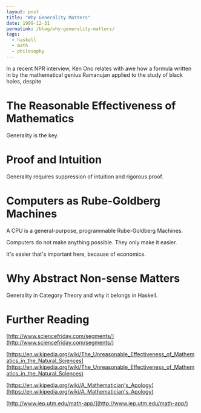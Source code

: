 ```yaml
---
layout: post
title: "Why Generality Matters"
date: 1999-12-31
permalink: /blog/why-generality-matters/
tags:
  - haskell
  - math
  - philosophy
---
```


In a recent NPR interview, Ken Ono relates with awe how a formula written in by the mathematical genius Ramanujan applied to the study of black holes, despite

# The Reasonable Effectiveness of Mathematics

Generality is the key.

# Proof and Intuition

Generality requires suppression of intuition and rigorous proof.

# Computers as Rube-Goldberg Machines

A CPU is a general-purpose, programmable Rube-Goldberg Machines.

Computers do not make anything possible. They only make it easier.

It's easier that's important here, because of economics.

# Why Abstract Non-sense Matters

Generality in Category Theory and why it belongs in Haskell.

# Further Reading

[http://www.sciencefriday.com/segments/](http://www.sciencefriday.com/segments/)

[https://en.wikipedia.org/wiki/The_Unreasonable_Effectiveness_of_Mathematics_in_the_Natural_Sciences](https://en.wikipedia.org/wiki/The_Unreasonable_Effectiveness_of_Mathematics_in_the_Natural_Sciences)

[https://en.wikipedia.org/wiki/A_Mathematician's_Apology](https://en.wikipedia.org/wiki/A_Mathematician's_Apology)

[http://www.iep.utm.edu/math-app/](http://www.iep.utm.edu/math-app/)
